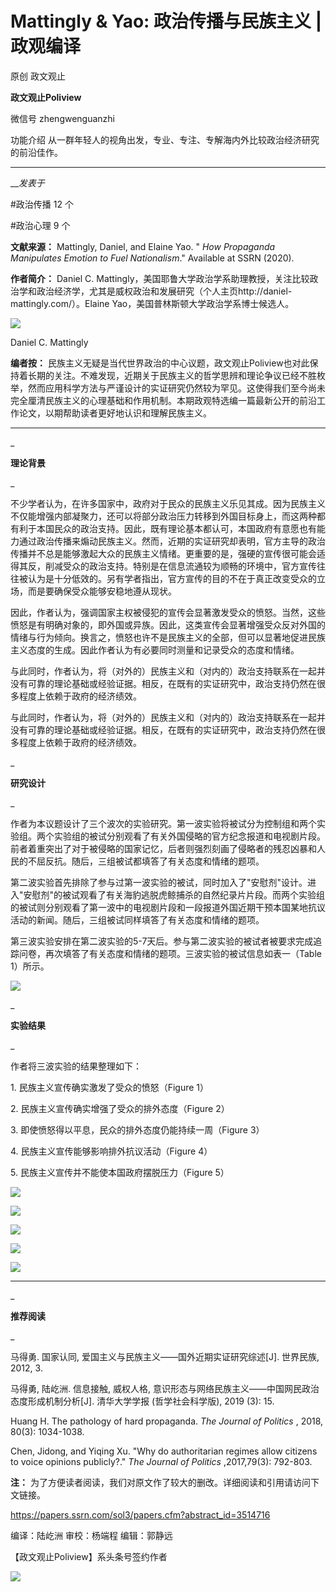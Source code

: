 

#  Mattingly & Yao: 政治传播与民族主义 | 政观编译

原创 政文观止 

**政文观止Poliview** 

微信号 zhengwenguanzhi

功能介绍 从一群年轻人的视角出发，专业、专注、专解海内外比较政治经济研究的前沿佳作。

____

___发表于_


#政治传播 12 个

#政治心理 9 个

**文献来源：** Mattingly, Daniel, and Elaine Yao. " _How Propaganda Manipulates
Emotion to Fuel Nationalism_." Available at SSRN (2020).

**作者简介：** Daniel C.
Mattingly，美国耶鲁大学政治学系助理教授，关注比较政治学和政治经济学，尤其是威权政治和发展研究（个人主页http://daniel-
mattingly.com/）。Elaine Yao，美国普林斯顿大学政治学系博士候选人。

  

![](/images/340/2.png)

Daniel C. Mattingly

  

 **编者按：**
民族主义无疑是当代世界政治的中心议题，政文观止Poliview也对此保持着长期的关注。不难发现，近期关于民族主义的哲学思辨和理论争议已经不胜枚举，然而应用科学方法与严谨设计的实证研究仍然较为罕见。这使得我们至今尚未完全厘清民族主义的心理基础和作用机制。本期政观特选编一篇最新公开的前沿工作论文，以期帮助读者更好地认识和理解民族主义。

  

___

  

  

_

 **理论背景**

_

不少学者认为，在许多国家中，政府对于民众的民族主义乐见其成。因为民族主义不仅能增强内部凝聚力，还可以将部分政治压力转移到外国目标身上，而这两种都有利于本国民众的政治支持。因此，既有理论基本都认可，本国政府有意愿也有能力通过政治传播来煽动民族主义。然而，近期的实证研究却表明，官方主导的政治传播并不总是能够激起大众的民族主义情绪。更重要的是，强硬的宣传很可能会适得其反，削减受众的政治支持。特别是在信息流通较为顺畅的环境中，官方宣传往往被认为是十分低效的。另有学者指出，官方宣传的目的不在于真正改变受众的立场，而是要确保受众能够安稳地遵从现状。

  

因此，作者认为，强调国家主权被侵犯的宣传会显著激发受众的愤怒。当然，这些愤怒是有明确对象的，即外国或异族。因此，这类宣传会显著增强受众反对外国的情绪与行为倾向。换言之，愤怒也许不是民族主义的全部，但可以显著地促进民族主义态度的生成。因此作者认为有必要同时测量和记录受众的态度和情绪。

  

与此同时，作者认为，将（对外的）民族主义和（对内的）政治支持联系在一起并没有可靠的理论基础或经验证据。相反，在既有的实证研究中，政治支持仍然在很多程度上依赖于政府的经济绩效。

  

与此同时，作者认为，将（对外的）民族主义和（对内的）政治支持联系在一起并没有可靠的理论基础或经验证据。相反，在既有的实证研究中，政治支持仍然在很多程度上依赖于政府的经济绩效。

  

_

 **研究设计**

_

作者为本议题设计了三个波次的实验研究。第一波实验将被试分为控制组和两个实验组。两个实验组的被试分别观看了有关外国侵略的官方纪念报道和电视剧片段。前者着重突出了对于被侵略的国家记忆，后者则强烈刻画了侵略者的残忍凶暴和人民的不屈反抗。随后，三组被试都填答了有关态度和情绪的题项。

  

第二波实验首先排除了参与过第一波实验的被试，同时加入了"安慰剂"设计。进入"安慰剂"的被试观看了有关海豹逃脱虎鲸捕杀的自然纪录片片段。而两个实验组的被试则分别观看了第一波中的电视剧片段和一段报道外国近期干预本国某地抗议活动的新闻。随后，三组被试同样填答了有关态度和情绪的题项。

  

第三波实验安排在第二波实验的5-7天后。参与第二波实验的被试者被要求完成追踪问卷，再次填答了有关态度和情绪的题项。三波实验的被试信息如表一（Table
1）所示。

  

![](/images/340/3.png)

  

_

 **实验结果**

_

作者将三波实验的结果整理如下：

1\. 民族主义宣传确实激发了受众的愤怒（Figure 1）

2\. 民族主义宣传确实增强了受众的排外态度（Figure 2）

3\. 即使愤怒得以平息，民众的排外态度仍能持续一周（Figure 3）

4\. 民族主义宣传能够影响排外抗议活动（Figure 4）

5\. 民族主义宣传并不能使本国政府摆脱压力（Figure 5）

  

![](/images/340/4.png)

  

![](/images/340/5.png)

  

![](/images/340/6.png)

  

![](/images/340/7.png)

  

![](/images/340/8.png)

  

  

___

  

  

_

 **推荐阅读**

_

马得勇. 国家认同, 爱国主义与民族主义——国外近期实证研究综述[J]. 世界民族, 2012, 3.

  

马得勇, 陆屹洲. 信息接触, 威权人格, 意识形态与网络民族主义——中国网民政治态度形成机制分析[J]. 清华大学学报 (哲学社会科学版), 2019
(3): 15.

  

Huang H. The pathology of hard propaganda. _The Journal of Politics_ , 2018,
80(3): 1034-1038.

Chen, Jidong, and Yiqing Xu. "Why do authoritarian regimes allow citizens to
voice opinions publicly?." _The Journal of Politics_ ,2017,79(3): 792-803.

  

 **注：** 为了方便读者阅读，我们对原文作了较大的删改。详细阅读和引用请访问下文链接。

https://papers.ssrn.com/sol3/papers.cfm?abstract_id=3514716

  

编译：陆屹洲 审校：杨端程 编辑：郭静远

【政文观止Poliview】系头条号签约作者

  

![](/images/340/9.jpeg)

  

